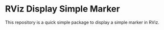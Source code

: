 # RViz Display Simple Marker

This repository is a quick simple package to display a simple marker in RViz.

